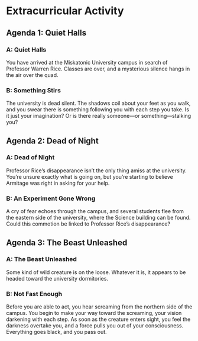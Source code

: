 # Extracurricular Activity

## Agenda 1: Quiet Halls

### A: Quiet Halls
You have arrived at the Miskatonic University campus in search of Professor Warren Rice. Classes are over, and a mysterious silence hangs in the air over the quad.

### B: Something Stirs
The university is dead silent. The shadows coil about your feet as you walk, and you swear there is something following you with each step you take. Is it just your imagination? Or is there really someone—or something—stalking you?

## Agenda 2: Dead of Night

### A: Dead of Night
Professor Rice’s disappearance isn’t the only thing amiss at the university. You’re unsure exactly what is going on, but you’re starting to believe Armitage was right in asking for your help.

### B: An Experiment Gone Wrong
A cry of fear echoes through the campus, and several students flee from the eastern side of the university, where the Science building can be found. Could this commotion be linked to Professor Rice’s disappearance?

## Agenda 3: The Beast Unleashed

### A: The Beast Unleashed
Some kind of wild creature is on the loose. Whatever it is, it appears to be headed toward the university dormitories.

### B: Not Fast Enough
Before you are able to act, you hear screaming from the northern side of the campus. You begin to make your way toward the screaming, your vision darkening with each step. As soon as the creature enters sight, you feel the darkness overtake you, and a force pulls you out of your consciousness. Everything goes black, and you pass out.
